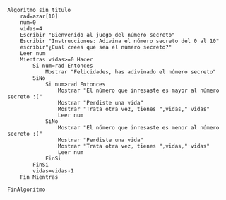 	Algoritmo sin_titulo
		rad=azar[10]
		num=0
		vidas=4
		Escribir "Bienvenido al juego del número secreto"
		Escribir "Instrucciones: Adivina el número secreto del 0 al 10"
		escribir"¿Cual crees que sea el número secreto?"
		Leer num
		Mientras vidas>=0 Hacer
			Si num=rad Entonces
				Mostrar "Felicidades, has adivinado el número secreto"
			SiNo
				Si num>rad Entonces
					Mostrar "El número que inresaste es mayor al número secreto :("
					Mostrar "Perdiste una vida"
					Mostrar "Trata otra vez, tienes ",vidas," vidas"
					Leer num
				SiNo
					Mostrar "El número que inresaste es menor al número secreto :("
					Mostrar "Perdiste una vida"
					Mostrar "Trata otra vez, tienes ",vidas," vidas"
					Leer num
				FinSi
			FinSi
			vidas=vidas-1
		Fin Mientras

	FinAlgoritmo
